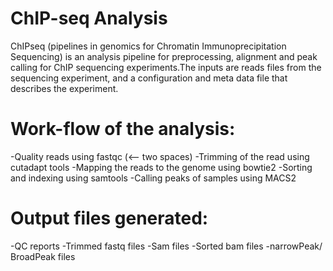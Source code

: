 # ChIP-seq Analysis
ChIPseq (pipelines in genomics for Chromatin Immunoprecipitation Sequencing) is an analysis pipeline for preprocessing, alignment and peak calling for ChIP sequencing experiments.The inputs are reads files from the sequencing experiment, and a configuration and meta data file that describes the experiment. 

# Work-flow of the analysis:
-Quality reads using fastqc (<-- two spaces)
-Trimming of the read using cutadapt tools
-Mapping the reads to the genome using bowtie2
-Sorting and indexing using samtools
-Calling peaks of samples using MACS2

# Output files generated:
-QC reports
-Trimmed fastq files
-Sam files
-Sorted bam files
-narrowPeak/ BroadPeak files
